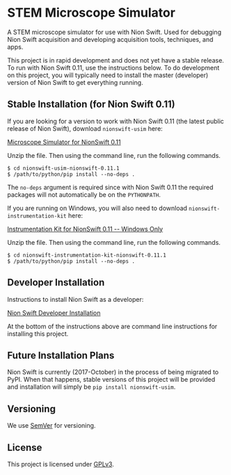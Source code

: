 # STEM Microscope Simulator

A STEM microscope simulator for use with Nion Swift. Used for debugging Nion Swift acquisition and developing
acquisition tools, techniques, and apps.

This project is in rapid development and does not yet have a stable release. To run with Nion Swift 0.11, use the
instructions below. To do development on this project, you will typically need to install the master (developer) version
of Nion Swift to get everything running.

## Stable Installation (for Nion Swift 0.11)

If you are looking for a version to work with Nion Swift 0.11 (the latest public release of Nion Swift),
download `nionswift-usim` here:

[Microscope Simulator for NionSwift 0.11](https://github.com/nion-software/nionswift-usim/archive/nionswift-0.11.1.zip)

Unzip the file. Then using the command line, run the following commands.

    $ cd nionswift-usim-nionswift-0.11.1
    $ /path/to/python/pip install --no-deps .
    
The `no-deps` argument is required since with Nion Swift 0.11 the required packages will not automatically be on
the `PYTHONPATH`.

If you are running on Windows, you will also need to download `nionswift-instrumentation-kit` here:

[Instrumentation Kit for NionSwift 0.11 -- Windows Only](https://github.com/nion-software/nionswift-instrumentation-kit/archive/nionswift-0.11.1.zip)

Unzip the file. Then using the command line, run the following commands.

    $ cd nionswift-instrumentation-kit-nionswift-0.11.1
    $ /path/to/python/pip install --no-deps .

## Developer Installation

Instructions to install Nion Swift as a developer:

[Nion Swift Developer Installation](https://github.com/nion-software/nionswift/wiki/Developer-installation) 

At the bottom of the instructions above are command line instructions for installing this project. 

## Future Installation Plans

Nion Swift is currently (2017-October) in the process of being migrated to PyPI. When that happens, stable
versions of this project will be provided and installation will simply be `pip install nionswift-usim`.

## Versioning

We use [SemVer](http://semver.org/) for versioning. 

## License

This project is licensed under [GPLv3](https://www.gnu.org/licenses/gpl-3.0.en.html).
